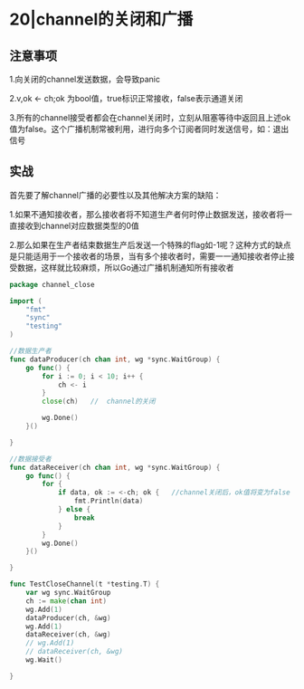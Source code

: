 # 20|channel的关闭和广播

## 注意事项

1.向关闭的channel发送数据，会导致panic

2.v,ok <- ch;ok 为bool值，true标识正常接收，false表示通道关闭

3.所有的channel接受者都会在channel关闭时，立刻从阻塞等待中返回且上述ok值为false。这个广播机制常被利用，进行向多个订阅者同时发送信号，如：退出信号

## 实战

首先要了解channel广播的必要性以及其他解决方案的缺陷：

1.如果不通知接收者，那么接收者将不知道生产者何时停止数据发送，接收者将一直接收到channel对应数据类型的0值

2.那么如果在生产者结束数据生产后发送一个特殊的flag如-1呢？这种方式的缺点是只能适用于一个接收者的场景，当有多个接收者时，需要一一通知接收者停止接受数据，这样就比较麻烦，所以Go通过广播机制通知所有接收者

```go
package channel_close

import (
	"fmt"
	"sync"
	"testing"
)

//数据生产者
func dataProducer(ch chan int, wg *sync.WaitGroup) {
	go func() {
		for i := 0; i < 10; i++ {
			ch <- i
		}
		close(ch)	//	channel的关闭

		wg.Done()
	}()

}

//数据接受者
func dataReceiver(ch chan int, wg *sync.WaitGroup) {
	go func() {
		for {
			if data, ok := <-ch; ok {	//channel关闭后，ok值将变为false
				fmt.Println(data)
			} else {
				break
			}
		}
		wg.Done()
	}()

}

func TestCloseChannel(t *testing.T) {
	var wg sync.WaitGroup
	ch := make(chan int)
	wg.Add(1)
	dataProducer(ch, &wg)
	wg.Add(1)
	dataReceiver(ch, &wg)
	// wg.Add(1)
	// dataReceiver(ch, &wg)
	wg.Wait()

}
```

